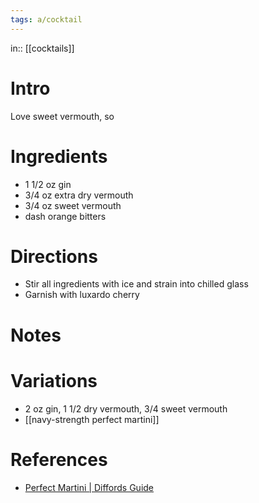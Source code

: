 ```yaml
---
tags: a/cocktail
---
```

in:: [[cocktails]]

# Intro
Love sweet vermouth, so 

# Ingredients
* 1 1/2 oz gin
* 3/4 oz extra dry vermouth
* 3/4 oz sweet vermouth
* dash orange bitters


# Directions
* Stir all ingredients with ice and strain into chilled glass
* Garnish with luxardo cherry

# Notes

# Variations
- 2 oz gin, 1 1/2 dry vermouth, 3/4 sweet vermouth
- [[navy-strength perfect martini]]

# References
- [Perfect Martini | Diffords Guide](https://www.diffordsguide.com/cocktails/recipe/1509/perfect-martini)
